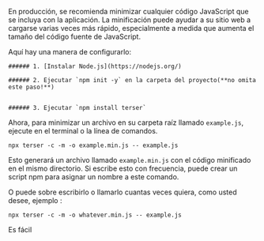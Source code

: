 En producción, se recomienda minimizar cualquier código JavaScript que se incluya con la aplicación. La minificación puede ayudar a su sitio web a cargarse varias veces más rápido, especialmente a medida que aumenta el tamaño del código fuente de JavaScript.



Aquí hay una manera de configurarlo:

```
###### 1. [Instalar Node.js](https://nodejs.org/)
```

```
###### 2. Ejecutar `npm init -y` en la carpeta del proyecto(**no omita este paso!**)
```
```

###### 3. Ejecutar `npm install terser`
```




Ahora, para minimizar un archivo en su carpeta raíz llamado `example.js`, ejecute en el terminal o la línea de comandos.

```
npx terser -c -m -o example.min.js -- example.js
```

Esto generará un archivo llamado `example.min.js` con el código minificado en el mismo directorio. Si escribe esto con frecuencia, puede crear un script npm para asignar un nombre a este comando.


O puede sobre escribirlo o llamarlo cuantas veces quiera, como usted desee, ejemplo :
```
npx terser -c -m -o whatever.min.js -- example.js
```

Es fácil 


